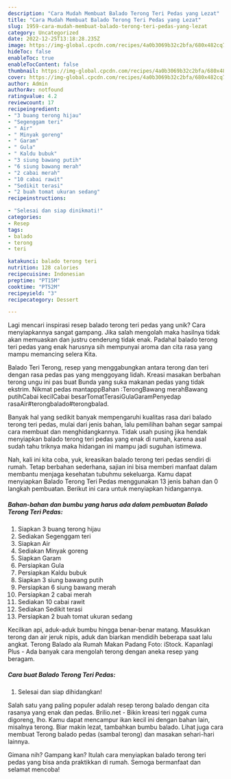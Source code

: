 ```yaml
---
description: "Cara Mudah Membuat Balado Terong Teri Pedas yang Lezat"
title: "Cara Mudah Membuat Balado Terong Teri Pedas yang Lezat"
slug: 1959-cara-mudah-membuat-balado-terong-teri-pedas-yang-lezat
category: Uncategorized
date: 2022-12-25T13:18:28.235Z
image: https://img-global.cpcdn.com/recipes/4a0b3069b32c2bfa/680x482cq70/balado-terong-teri-pedas-foto-resep-utama.jpg
hideToc: false
enableToc: true
enableTocContent: false
thumbnail: https://img-global.cpcdn.com/recipes/4a0b3069b32c2bfa/680x482cq70/balado-terong-teri-pedas-foto-resep-utama.jpg
cover: https://img-global.cpcdn.com/recipes/4a0b3069b32c2bfa/680x482cq70/balado-terong-teri-pedas-foto-resep-utama.jpg
author: Admin
authorAv: notfound
ratingvalue: 4.2
reviewcount: 17
recipeingredient:
- "3 buang terong hijau"
- "Segenggam teri"
- " Air"
- " Minyak goreng"
- " Garam"
- " Gula"
- " Kaldu bubuk"
- "3 siung bawang putih"
- "6 siung bawang merah"
- "2 cabai merah"
- "10 cabai rawit"
- "Sedikit terasi"
- "2 buah tomat ukuran sedang"
recipeinstructions:

- "Selesai dan siap dinikmati!"
categories:
- Resep
tags:
- balado
- terong
- teri

katakunci: balado terong teri 
nutrition: 128 calories
recipecuisine: Indonesian
preptime: "PT15M"
cooktime: "PT52M"
recipeyield: "3"
recipecategory: Dessert

---
```





Lagi mencari inspirasi resep balado terong teri pedas yang unik? Cara menyiapkannya sangat gampang. Jika salah mengolah maka hasilnya tidak akan memuaskan dan justru cenderung tidak enak. Padahal balado terong teri pedas yang enak harusnya sih mempunyai aroma dan cita rasa yang mampu memancing selera Kita.





Balado Teri Terong, resep yang menggabungkan antara terong dan teri dengan rasa pedas pas yang menggoyang lidah. Kreasi masakan berbahan terong ungu ini pas buat Bunda yang suka makanan pedas yang tidak ekstrim. Nikmat pedas mantapppBahan :TerongBawang merahBawang putihCabai kecilCabai besarTomatTerasiGulaGaramPenyedap rasaAir#terongbalado#terongbalad.

Banyak hal yang sedikit banyak mempengaruhi kualitas rasa dari balado terong teri pedas, mulai dari jenis bahan, lalu pemilihan bahan segar sampai cara membuat dan menghidangkannya. Tidak usah pusing jika hendak menyiapkan balado terong teri pedas yang enak di rumah, karena asal sudah tahu triknya maka hidangan ini mampu jadi suguhan istimewa.






Nah, kali ini kita coba, yuk, kreasikan balado terong teri pedas sendiri di rumah. Tetap berbahan sederhana, sajian ini bisa memberi manfaat dalam membantu menjaga kesehatan tubuhmu sekeluarga. Kamu dapat menyiapkan Balado Terong Teri Pedas menggunakan 13 jenis bahan dan 0 langkah pembuatan. Berikut ini cara untuk menyiapkan hidangannya.

<!--inarticleads1-->

##### Bahan-bahan dan bumbu yang harus ada dalam pembuatan Balado Terong Teri Pedas:

1. Siapkan 3 buang terong hijau
1. Sediakan Segenggam teri
1. Siapkan  Air
1. Sediakan  Minyak goreng
1. Siapkan  Garam
1. Persiapkan  Gula
1. Persiapkan  Kaldu bubuk
1. Siapkan 3 siung bawang putih
1. Persiapkan 6 siung bawang merah
1. Persiapkan 2 cabai merah
1. Sediakan 10 cabai rawit
1. Sediakan Sedikit terasi
1. Persiapkan 2 buah tomat ukuran sedang


Kecilkan api, aduk-aduk bumbu hingga benar-benar matang. Masukkan terong dan air jeruk nipis, aduk dan biarkan mendidih beberapa saat lalu angkat. Terong Balado ala Rumah Makan Padang Foto: iStock. Kapanlagi Plus - Ada banyak cara mengolah terong dengan aneka resep yang beragam. 

<!--inarticleads2-->

##### Cara buat Balado Terong Teri Pedas:


1. Selesai dan siap dihidangkan!

Salah satu yang paling populer adalah resep terong balado dengan cita rasanya yang enak dan pedas. Brilio.net - Bikin kreasi teri nggak cuma digoreng, lho. Kamu dapat mencampur ikan kecil ini dengan bahan lain, misalnya terong. Biar makin lezat, tambahkan bumbu balado. Lihat juga cara membuat Terong balado pedas (sambal terong) dan masakan sehari-hari lainnya. 

Gimana nih? Gampang kan? Itulah cara menyiapkan balado terong teri pedas yang bisa anda praktikkan di rumah. Semoga bermanfaat dan selamat mencoba!
